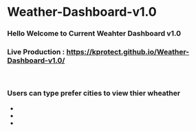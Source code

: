 # Weather-Dashboard-v1.0

### Hello Welcome to Current Weahter Dashboard v1.0
### Live Production : https://kprotect.github.io/Weather-Dashboard-v1.0/
</br>

### Users can type prefer cities to view thier wheather
*
*
*
